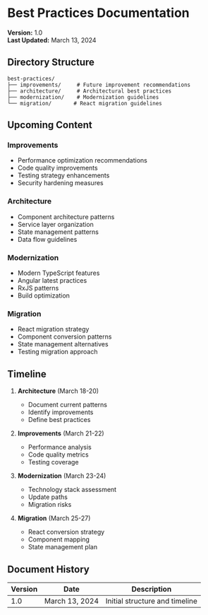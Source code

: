# Best Practices Documentation

**Version:** 1.0  
**Last Updated:** March 13, 2024

## Directory Structure

```
best-practices/
├── improvements/     # Future improvement recommendations
├── architecture/     # Architectural best practices
├── modernization/    # Modernization guidelines
└── migration/       # React migration guidelines
```

## Upcoming Content

### Improvements
- Performance optimization recommendations
- Code quality improvements
- Testing strategy enhancements
- Security hardening measures

### Architecture
- Component architecture patterns
- Service layer organization
- State management patterns
- Data flow guidelines

### Modernization
- Modern TypeScript features
- Angular latest practices
- RxJS patterns
- Build optimization

### Migration
- React migration strategy
- Component conversion patterns
- State management alternatives
- Testing migration approach

## Timeline

1. **Architecture** (March 18-20)
   - Document current patterns
   - Identify improvements
   - Define best practices

2. **Improvements** (March 21-22)
   - Performance analysis
   - Code quality metrics
   - Testing coverage

3. **Modernization** (March 23-24)
   - Technology stack assessment
   - Update paths
   - Migration risks

4. **Migration** (March 25-27)
   - React conversion strategy
   - Component mapping
   - State management plan

## Document History

| Version | Date | Description |
|---------|------|-------------|
| 1.0 | March 13, 2024 | Initial structure and timeline |

